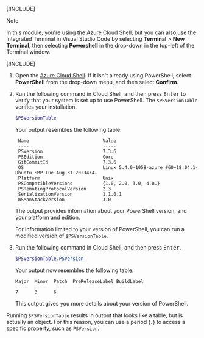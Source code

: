 [!INCLUDE[](../../../includes/azure-cloud-shell-terminal-note.md)]

> [!NOTE]
> In this module, you're using the Azure Cloud Shell, but you can also use the integrated Terminal in Visual Studio Code by selecting **Terminal** > **New Terminal**, then selecting **Powershell** in the drop-down in the top-left of the Terminal window.

[!INCLUDE[](../../../includes/azure-optional-exercise-subscription-note.md)]

1. Open the [Azure Cloud Shell](https://shell.azure.com/). If it isn't already using PowerShell, select **PowerShell** from the drop-down menu, and then select **Confirm**.

1. Run the following command in Cloud Shell, and then press <kbd>Enter</kbd> to verify that your system is set up to use PowerShell. The `$PSVersionTable` verifies your installation.

   ```powershell
   $PSVersionTable
   ```

    Your output resembles the following table:

   ```output
    Name                           Value
    ----                           -----
    PSVersion                      7.3.6
    PSEdition                      Core
    GitCommitId                    7.3.6
    OS                             Linux 5.4.0-1058-azure #60~18.04.1-Ubuntu SMP Tue Aug 31 20:34:4…
    Platform                       Unix
    PSCompatibleVersions           {1.0, 2.0, 3.0, 4.0…}
    PSRemotingProtocolVersion      2.3
    SerializationVersion           1.1.0.1
    WSManStackVersion              3.0
   ```

   The output provides information about your PowerShell version, and your platform and edition.

   For information limited to your version of PowerShell, you can run a modified version of `$PSVersionTable`.

1. Run the following command in Cloud Shell, and then press <kbd>Enter</kbd>.

   ```powershell
   $PSVersionTable.PSVersion
   ```

    Your output now resembles the following table:

    ```output
    Major  Minor  Patch  PreReleaseLabel BuildLabel
    -----  -----  -----  --------------- ----------
    7      3      6  
    ```

    This output gives you more details about your version of PowerShell.

Running `$PSVersionTable` results in output that looks like a table, but is actually an object. For this reason, you can use a period (`.`) to access a specific property, such as `PSVersion`.

